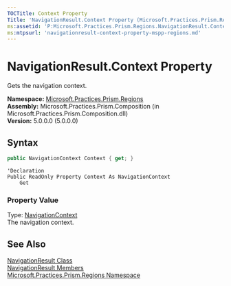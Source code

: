 ```yaml
---
TOCTitle: Context Property
Title: 'NavigationResult.Context Property (Microsoft.Practices.Prism.Regions)'
ms:assetid: 'P:Microsoft.Practices.Prism.Regions.NavigationResult.Context'
ms:mtpsurl: 'navigationresult-context-property-mspp-regions.md'
---
```


# NavigationResult.Context Property

Gets the navigation context.

**Namespace:** [Microsoft.Practices.Prism.Regions](/patterns-practices/reference/mspp-regions-namespace)  
**Assembly:** Microsoft.Practices.Prism.Composition (in Microsoft.Practices.Prism.Composition.dll)  
**Version:** 5.0.0.0 (5.0.0.0)

## Syntax
```C#
public NavigationContext Context { get; }
```

```VB
'Declaration
Public ReadOnly Property Context As NavigationContext
	Get
```

### Property Value

Type: [NavigationContext](/patterns-practices/reference/navigationcontext-class-mspp-regions)  
The navigation context.

## See Also

[NavigationResult Class](/patterns-practices/reference/navigationresult-class-mspp-regions)  
[NavigationResult Members](/patterns-practices/reference/navigationresult-members-mspp-regions)  
[Microsoft.Practices.Prism.Regions Namespace](/patterns-practices/reference/mspp-regions-namespace)  